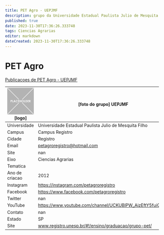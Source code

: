 ```yaml
---
title: PET Agro - UEPJMF
description: grupo da Universidade Estadual Paulista Julio de Mesquita Filho
published: true
date: 2023-11-30T17:36:26.333748
tags: Ciencias Agrarias
editor: markdown
dateCreated: 2023-11-30T17:36:26.333748
---
```


# PET Agro

[Publicacoes de PET Agro - UEPJMF](/atividade/234PETAgroUEPJMF/feed.md)

| ![placeholder.png](/placeholder.png) [logo] | [foto do grupo] UEPJMF         |
| ------------------------------------------- | ------------------------------------------------- |
| Universidade                                | Universidade Estadual Paulista Julio de Mesquita Filho      |
| Campus                                      | Campus Registro            |
| Cidade                                      | Registro             |
| Email                                       | petagroregistro@hotmail.com             |
| Site                                        | nan              |
| Eixo                                        | Ciencias Agrarias              |
| Tematica                                    |           |
| Ano de criacao                              | 2012        |
| Instagram                                   | https://instagram.com/petagroregistro         |
| Facebook                                    | https://www.facebook.com/petagroregistro          |
| Twitter                                     | nan           |
| YouTube                                     | https://www.youtube.com/channel/UCKUBlPW_AizEftY5fuiQVRg           |
| Contato                                     | nan         |
| Estado                                      |  SP            |
| Site                                        | www.registro.unesp.br/#!/ensino/graduacao/grupo-pet/ |
